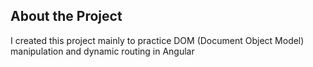 ## About the Project
I created this project mainly to practice DOM (Document Object Model) manipulation and dynamic routing in Angular